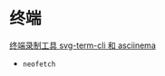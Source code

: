 # 终端
[终端录制工具 svg-term-cli 和 asciinema](./%E7%BB%88%E7%AB%AF%E5%BD%95%E5%88%B6%E5%B7%A5%E5%85%B7%20svg-term-cli%20%E5%92%8C%20asciinema/index.md)

- `neofetch`




